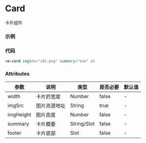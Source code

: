 # Card
卡片组件

### 示例
<m-card imgSrc="/01.png" summary="Vue" />

### 代码

``` html
<m-card imgSrc="/01.png" summary="Vue" />
```

### Attributes
| 参数 | 说明 | 类型 | 是否必要 | 默认值 |
| ---- | --- | ---- | ------- | ------ |
| width | 卡片的宽度 | Number | false | - |
| imgSrc | 图片资源地址 | String | true | - |
| imgHeight | 图片高度 | Number | false | - |
| summary | 卡片概要 | String/Slot | false | - |
| footer | 卡片底部 | Slot | false | - |
